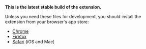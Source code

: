 **This is the latest stable build of the extension.**

Unless you need these files for development, you should install the extension from your browser's app store:
- [Chrome](https://chrome.google.com/webstore/detail/wikitree-browser-extensio/ncjafpiokcjepnnlmgdaphkkjehapbln)
- [Firefox](https://addons.mozilla.org/en-US/firefox/addon/wikitree-browser-extension/)
- [Safari](https://apps.apple.com/us/app/wikitree-browser-extension/id6447643999) (iOS and Mac)
